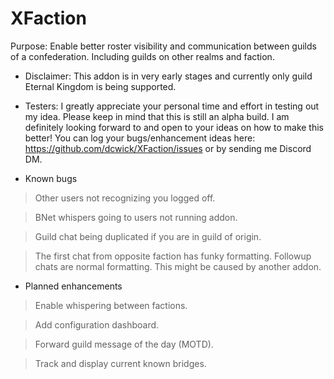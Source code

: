 # XFaction
Purpose: Enable better roster visibility and communication between guilds of a confederation. Including guilds on other realms and faction.

- Disclaimer: This addon is in very early stages and currently only guild Eternal Kingdom is being supported.

- Testers: I greatly appreciate your personal time and effort in testing out my idea. Please keep in mind that this is still an alpha build. I am definitely looking forward to and open to your ideas on how to make this better! You can log your bugs/enhancement ideas here: https://github.com/dcwick/XFaction/issues or by sending me Discord DM.

- Known bugs

>Other users not recognizing you logged off.

>BNet whispers going to users not running addon.

>Guild chat being duplicated if you are in guild of origin.

>The first chat from opposite faction has funky formatting. Followup chats are normal formatting. This might be caused by another addon.

- Planned enhancements

>Enable whispering between factions.

>Add configuration dashboard.

>Forward guild message of the day (MOTD).

>Track and display current known bridges.
